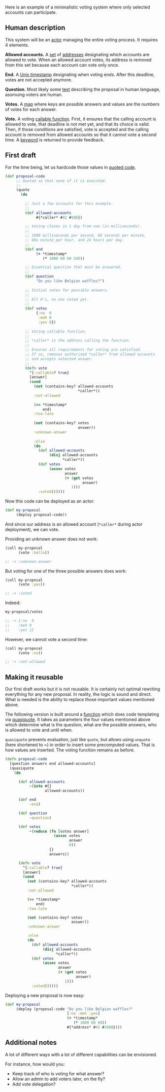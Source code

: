 Here is an example of a minimalistic voting system where only selected accounts can participate.


## Human description

This system will be an [actor](/cvm/accounts/actors) managing the entire voting process. It requires 4 elements.

**Allowed accounts.** A [set](/cvm/data-types/set) of [addresses](/cvm/data-types/address) designating which accounts
are allowed to vote. When an allowed account votes, its address is removed from this set because each account can vote
only once.

**End.** A [Unix timestamp](https://en.wikipedia.org/wiki/Unix_time) designating when voting ends. After this
deadline, votes are not accepted anymore.

**Question.** Most likely some [text](/cvm/data-types/text) describing the proposal in human language, assmuing voters
are human.

**Votes.** A [map](/cvm/data-type/map) where keys are possible answers and values are the numbers of votes for each answer.

**Vote.** A voting [callable function](/cvm/accounts/callable-functions). First, it ensures that the calling account is allowed
to vote, that deadline is not met yet, and that its choice is valid. Then, if those conditions are satisfied, vote
is accepted and the calling account is removed from allowed accounts so that it cannot vote a second time. A
[keyword](/cvm/data-types/keyword) is returned to provide feedback.


## First draft

For the time being, let us hardcode those values in [quoted code](/cvm/building-blocks/code-is-data).

```clojure
(def proposal-code
     ;; Quoted so that none of it is executed.
     ;;
     (quote
       (do
     
         ;; Just a few accounts for this example.
         ;;
         (def allowed-accounts
              #{*caller* #42 #100})

         ;; Voting closes in 1 day from now (in milliseconds).
         ;;
         ;; 1000 milliseconds per second, 60 seconds per minute,
         ;; 60s minute per hour, and 24 hours per day.
         ;;
         (def end
              (+ *timestamp*
                 (* 1000 60 60 24)))

         ;; Essential question that must be answered.
         ;;
         (def question
              "Do you like Belgian waffles?")
     
         ;; Initial votes for possible answers.
         ;;
         ;; All 0's, no one voted yet.
         ;;
         (def votes
              {:no  0
               :meh 0
               :yes 0})
     
         ;; Voting callable function.
         ;;
         ;; *caller* is the address calling the function.
         ;;
         ;; Ensures all requirements for voting are satisfied.
         ;; If so, removes authorized *caller* from allowed accounts
         ;; and accepts selected answer.
         ;;
         (defn vote
           ^{:callable? true}
           [answer]
           (cond
             (not (contains-key? allowed-accounts
                                 *caller*))
             :not-allowed
     
             (>= *timestamp*
                 end)
             :too-late
     
             (not (contains-key? votes
                                 answer))
             :unknown-answer
     
             :else
             (do
               (def allowed-accounts
                    (disj allowed-accounts
                          *caller*))
               (def votes
                    (assoc votes
                           answer
                           (+ (get votes
                                   answer)
                              1)))
               :voted))))))
```

Now this code can be deployed as an actor:

```clojure
(def my-proposal
     (deploy proposal-code))
```

And since our address is an allowed account (`*caller*` during actor deployment), we can vote.

Providing an unknown answer does not work:

```clojure
(call my-proposal
      (vote :hello))

;; -> :unknown-answer
```

But voting for one of the three possible answers does work:

```clojure
(call my-proposal
      (vote :yes))

;; -> :voted
```

Indeed:

```clojure
my-proposal/votes

;; -> {:no  0
;;    :meh 0
;;    :yes 1}
```

However, we cannot vote a second time:

```clojure
(call my-proposal
      (vote :no))

;; -> :not-allowed
```


## Making it reusable

Our first draft works but it is not reusable. It is certainly not optimal rewriting everything for
any new proposal. In reality, the logic is sound and direct. What is needed is the ability to replace
those important values mentioned above.

The following version is built around a [function](/cvm/building-blocks/functions) which does code templating via
[quasiquote](/cvm/building-blocks/code-is-data?section=Quasiquote+and+unquote). It takes as parameters the four
values mentioned above which determine what is the question, what are the possible answers, who is allowed to vote
and until when.

`quasiquote` prevents evaluation, just like `quote`, but allows using `unquote` (here shortened to **~**) in order
to insert some precomputed values. That is how values are inserted. The voting function remains as before.

```clojure
(defn proposal-code
  [question answers end allowed-accounts]
  (quasiquote
    (do

      (def allowed-accounts
           ~(into #{}
                  allowed-accounts))

      (def end
           ~end)

      (def question
           ~question)

      (def votes
           ~(reduce (fn [votes answer]
                      (assoc votes
                             answer
                             0))
                    {}
                    answers))

      (defn vote
        ^{:callable? true}
        [answer]
        (cond
          (not (contains-key? allowed-accounts
                              *caller*))
          :not-allowed

          (>= *timestamp*
              end)
          :too-late

          (not (contains-key? votes
                              answer))
          :unknown-answer

          :else
          (do
            (def allowed-accounts
                 (disj allowed-accounts
                       *caller*))
            (def votes
                 (assoc votes
                        answer
                        (+ (get votes
                                answer)
                           1)))
            :voted))))))
```

Deploying a new proposal is now easy:

```clojure
(def my-proposal
     (deploy (proposal-code "Do you like Belgian waffles?"
                            [:no :meh :yes]
                            (+ *timestamp*
                               (* 1000 60 60))
                            #{*address* #42 #1000})))
```


## Additional notes

A lot of different ways with a lot of different capabilities can be envisioned.

For instance, how would you:

- Keep track of who is voting for what answer?
- Allow an admin to add voters later, on the fly?
- Add vote delegation?
